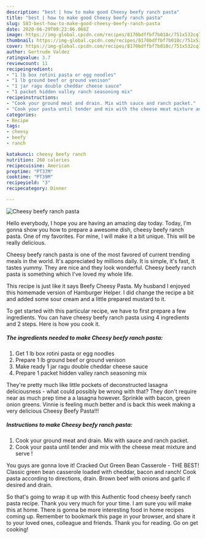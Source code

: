 ```yaml
---
description: "best | how to make good Cheesy beefy ranch pasta"
title: "best | how to make good Cheesy beefy ranch pasta"
slug: 583-best-how-to-make-good-cheesy-beefy-ranch-pasta
date: 2020-06-29T09:23:06.068Z
image: https://img-global.cpcdn.com/recipes/8170bdffbf7b018c/751x532cq70/cheesy-beefy-ranch-pasta-recipe-main-photo.jpg
thumbnail: https://img-global.cpcdn.com/recipes/8170bdffbf7b018c/751x532cq70/cheesy-beefy-ranch-pasta-recipe-main-photo.jpg
cover: https://img-global.cpcdn.com/recipes/8170bdffbf7b018c/751x532cq70/cheesy-beefy-ranch-pasta-recipe-main-photo.jpg
author: Gertrude Valdez
ratingvalue: 3.7
reviewcount: 11
recipeingredient:
- "1 lb box rotini pasta or egg noodles"
- "1 lb ground beef or ground venison"
- "1 jar ragu double cheddar cheese sauce"
- "1 packet hidden valley ranch seasoning mix"
recipeinstructions:
- "Cook your ground meat and drain. Mix with sauce and ranch packet."
- "Cook your pasta until tender and mix with the cheese meat mixture and serve !"
categories:
- Recipe
tags:
- cheesy
- beefy
- ranch

katakunci: cheesy beefy ranch 
nutrition: 260 calories
recipecuisine: American
preptime: "PT37M"
cooktime: "PT39M"
recipeyield: "3"
recipecategory: Dinner

---
```



![Cheesy beefy ranch pasta](https://img-global.cpcdn.com/recipes/8170bdffbf7b018c/751x532cq70/cheesy-beefy-ranch-pasta-recipe-main-photo.jpg)

Hello everybody, I hope you are having an amazing day today. Today, I'm gonna show you how to prepare a awesome dish, cheesy beefy ranch pasta. One of my favorites. For mine, I will make it a bit unique. This will be really delicious.

Cheesy beefy ranch pasta is one of the most favored of current trending meals in the world. It's appreciated by millions daily. It is simple, it's fast, it tastes yummy. They are nice and they look wonderful. Cheesy beefy ranch pasta is something which I've loved my whole life.

This recipe is just like it says Beefy Cheesy Pasta. My husband I enjoyed this homemade version of Hamburger Helper. I did change the recipe a bit and added some sour cream and a little prepared mustard to it.


To get started with this particular recipe, we have to first prepare a few ingredients. You can have cheesy beefy ranch pasta using 4 ingredients and 2 steps. Here is how you cook it.

<!--inarticleads1-->

##### The ingredients needed to make Cheesy beefy ranch pasta:

1. Get 1 lb box rotini pasta or egg noodles
1. Prepare 1 lb ground beef or ground venison
1. Make ready 1 jar ragu double cheddar cheese sauce
1. Prepare 1 packet hidden valley ranch seasoning mix


They&#39;re pretty much like little pockets of deconstructed lasagna deliciousness - what could possibly be wrong with that? They don&#39;t require near as much prep time a a lasagna however. Sprinkle with bacon, green onion greens. Vinnie is feeling much better and is back this week making a very delicious Cheesy Beefy Pasta!!! 

<!--inarticleads2-->

##### Instructions to make Cheesy beefy ranch pasta:

1. Cook your ground meat and drain. Mix with sauce and ranch packet.
1. Cook your pasta until tender and mix with the cheese meat mixture and serve !


You guys are gonna love it! Cracked Out Green Bean Casserole - THE BEST! Classic green bean casserole loaded with cheddar, bacon and ranch! Cook pasta according to directions, drain. Brown beef with onions and garlic if desired and drain. 

So that's going to wrap it up with this Authentic food cheesy beefy ranch pasta recipe. Thank you very much for your time. I am sure you will make this at home. There is gonna be more interesting food in home recipes coming up. Remember to bookmark this page in your browser, and share it to your loved ones, colleague and friends. Thank you for reading. Go on get cooking!
